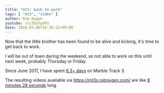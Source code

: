 ```yaml
---
title: "mt3: back to work"
tags: [ "mt3", "video" ]
author: Rob Nugen
youtube: rCc7DaTpdFU
date: 2018-03-06T16:36:21+09:00
---
```


Now that the little brother has been found to be alive and kicking,
it's time to get back to work.

I will be out of town during the weekend, so not able to work on this
until next week, probably Thursday or Friday.

Since June 2017, I have spent
[6.3+ days](
http://grun1.com/utils/timeCalc.html?t1=4:14:42&c1=June%202017%204:14:42&t2=10:16:10&c2=July%202017%2010:16:10&t3=26:12:06&c3=Aug%202017%2026:12:06&t4=29:46:54&c4=Sep%202017%2029:46:54&t5=14:55:11&c5=Oct%202017%2014:55:11&t6=29:39:56&c6=Nov%202017%2029:39:56&t7=6:02:28&c7=Dec%202017%206:02:28&t8=18:05:28&c8=Jan%202018%2018:05:28&t9=10:24:08&c9=Feb%202018%2010:24:08&t10=55:08&c10=2%20March%202018&t11=33:53&c11=5%20March%202018&t12=1:09:40&c12=5%20March%202018&mode=0&fs3=1&ft2=1&f3t1=1&f4t0=1&d=:&o10=1&fps=
) on Marble Track 3.

The resulting videos available via https://mt3s.robnugen.com/ are like
[8 minutes 28 seconds](
http://grun1.com/utils/timeCalc.html?t1=1:08&c1=skeleton%20arrives&t2=1:40&c2=oops%20after%20drawing%20circle%20on%20stage&t3=1:31&c3=attached%20bearing%20to%20stage&t4=2:03&c4=big%20curve%20ball&t5=1:57&c5=look%20at%20me&t6=0:09&c6=back%20to%20work&mode=0&fs3=1&ft2=1&f3t1=1&f4t0=1&d=:&o1=1&fps=
) long.
